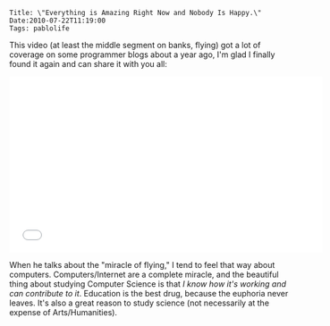    Title: \"Everything is Amazing Right Now and Nobody Is Happy.\"
    Date:2010-07-22T11:19:00
    Tags: pablolife

This video (at least the middle segment on banks, flying) got a lot of coverage
on some programmer blogs about a year ago, I'm glad I finally found it again and
can share it with you all:

<iframe width="560" height="315" src="//www.youtube.com/embed/8r1CZTLk-Gk" frameborder="0" allowfullscreen></iframe>

When he talks about the "miracle of flying," I tend to feel that way about
computers. Computers/Internet are a complete miracle, and the beautiful thing
about studying Computer Science is that _I know how it's working and can
contribute to it_. Education is the best drug, because the euphoria never
leaves. It's also a great reason to study science (not necessarily at the
expense of Arts/Humanities).

